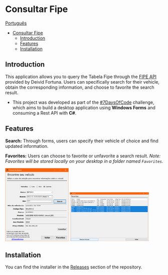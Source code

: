# Consultar Fipe

[Português](./README.md)

- [Consultar Fipe](#consultar-fipe)
  - [Introduction](#introduction)
  - [Features](#features)
  - [Installation](#installation)

## Introduction

This application allows you to query the Tabela Fipe through the  [FIPE API](https://deividfortuna.github.io/fipe/?ref=public_apis) provided by Deivid Fortuna. Users can specifically search for their vehicle, obtain the corresponding information, and choose to favorite the search result.

- This project was developed as part of the [#7DaysOfCode](https://7daysofcode.io/matricula/windows-forms) challenge, which aims to build a desktop application using **Windows Forms** and consuming a Rest API with **C#**.

## Features

**Search:** Through forms, users can specify their vehicle of choice and find updated information.

**Favorites:** Users can choose to favorite or unfavorite a search result. *Note: Favorites will be stored locally on your desktop in a folder named `Favorites`.*

<p align="left">
  <img src="./search.png" width="40%" />
  <img src="./favorites.png" width="50%" />
</p>

## Installation

You can find the installer in the [Releases](https://github.com/pluis29/ConsultarFipe/releases/tag/1.0) section of the repository.
